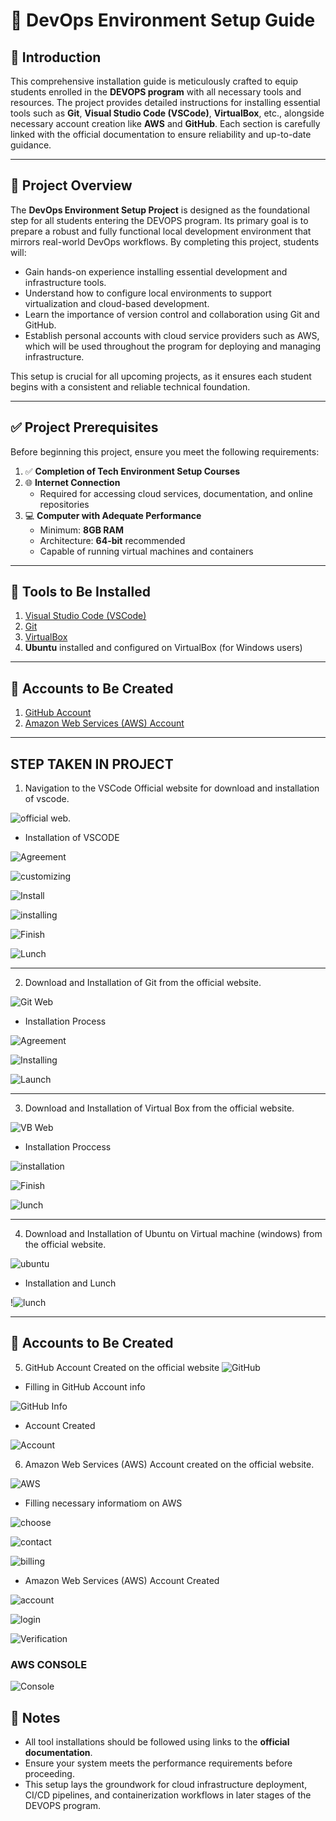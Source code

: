 # 🚀 DevOps Environment Setup Guide

## 📘 Introduction

This comprehensive installation guide is meticulously crafted to equip students enrolled in the **DEVOPS program** with all necessary tools and resources. The project provides detailed instructions for installing essential tools such as **Git**, **Visual Studio Code (VSCode)**, **VirtualBox**, etc., alongside necessary account creation like **AWS** and **GitHub**. Each section is carefully linked with the official documentation to ensure reliability and up-to-date guidance.

---

## 🧭 Project Overview

The **DevOps Environment Setup Project** is designed as the foundational step for all students entering the DEVOPS program. Its primary goal is to prepare a robust and fully functional local development environment that mirrors real-world DevOps workflows. By completing this project, students will:

- Gain hands-on experience installing essential development and infrastructure tools.
- Understand how to configure local environments to support virtualization and cloud-based development.
- Learn the importance of version control and collaboration using Git and GitHub.
- Establish personal accounts with cloud service providers such as AWS, which will be used throughout the program for deploying and managing infrastructure.

This setup is crucial for all upcoming projects, as it ensures each student begins with a consistent and reliable technical foundation.

---

## ✅ Project Prerequisites

Before beginning this project, ensure you meet the following requirements:

1. ✅ **Completion of Tech Environment Setup Courses**  
2. 🌐 **Internet Connection**  
   - Required for accessing cloud services, documentation, and online repositories  
3. 💻 **Computer with Adequate Performance**  
   - Minimum: **8GB RAM**
   - Architecture: **64-bit** recommended  
   - Capable of running virtual machines and containers

---

## 🔧 Tools to Be Installed

1. [Visual Studio Code (VSCode)](https://code.visualstudio.com/)
2. [Git](https://git-scm.com/)
3. [VirtualBox](https://www.virtualbox.org/)
4. **Ubuntu** installed and configured on VirtualBox (for Windows users)

---

## 📝 Accounts to Be Created

1. [GitHub Account](https://github.com/)
2. [Amazon Web Services (AWS) Account](https://aws.amazon.com/)

---

## STEP TAKEN IN PROJECT

1. Navigation to the VSCode Official website for download and installation of vscode.

![official web.](image.png)

- Installation of VSCODE

![Agreement](image-1.png)

![customizing](image-2.png)

![Install](image-3.png)

![installing](image-4.png)

![Finish](image-5.png)

![Lunch](image-11.png)

---

2. Download and Installation of Git from the official website.

![Git Web](image-7.png)

- Installation Process

![Agreement](image-8.png)

![Installing](image-9.png)

![Launch](image-10.png)

---


3. Download and Installation of Virtual Box from the official website.

![VB Web](image-12.png)

- Installation Proccess

![installation](image-13.png)

![Finish](image-14.png)

![lunch](image-15.png)

---

4. Download and Installation of Ubuntu on Virtual machine (windows) from the official website.

![ubuntu](image-16.png)

- Installation and Lunch

!![lunch](image-18.png)

---

## 📝 Accounts to Be Created

5. GitHub Account Created on the official website
![GitHub](image-19.png)

- Filling in GitHub Account info

![GitHub Info](image-20.png)

- Account Created

![Account](image-21.png)

6. Amazon Web Services (AWS) Account created on the official website.


![AWS](image-23.png)

- Filling necessary informatiom on AWS

![choose](image-24.png)

![contact](image-25.png)

![billing](image-26.png)

- Amazon Web Services (AWS) Account Created

![account](image-27.png)

![login](image-28.png)

![Verification](image-29.png)

### AWS CONSOLE

![Console](image-30.png)

## 📎 Notes

- All tool installations should be followed using links to the **official documentation**.
- Ensure your system meets the performance requirements before proceeding.
- This setup lays the groundwork for cloud infrastructure deployment, CI/CD pipelines, and containerization workflows in later stages of the DEVOPS program.

